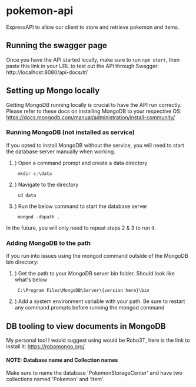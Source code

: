 # pokemon-api
ExpressAPI to allow our client to store and retrieve pokemon and items.

## Running the swagger page
Once you have the API started locally, make sure to run ```npm start```, then paste this link in your URL to test out the API through Swagger: http://localhost:8080/api-docs/#/

## Setting up Mongo locally
Getting MongoDB running locally is crucial to have the API run correctly. Please refer to these docs on installing MongoDB to your respective OS: https://docs.mongodb.com/manual/administration/install-community/

### Running MongoDB (not installed as service)
If you opted to install MongoDB without the service, you will need to start the database server manually when working.

1. ) Open a command prompt and create a data directory

        mkdir c:\data

2. ) Navigate to the directory

        cd data

3. ) Run the below command to start the database server

        mongod -dbpath .

In the future, you will only need to repeat steps 2 & 3 to run it.

### Adding MongoDB to the path
If you run into issues using the mongod command outside of the MongoDB bin directory:

1. ) Get the path to your MongoDB server bin folder. Should look like what's below

        C:\Program Files\MongoDB\Server\{version here}\bin

2. ) Add a system environment variable with your path. Be sure to restart any command prompts before running the mongod command

## DB tooling to view documents in MongoDB
My personal tool I would suggest using would be Robo3T, here is the link to install it: https://robomongo.org/

#### NOTE: Database name and Collection names
Make sure to name the database 'PokemonStorageCenter' and have two collections named 'Pokemon' and 'Item'.
